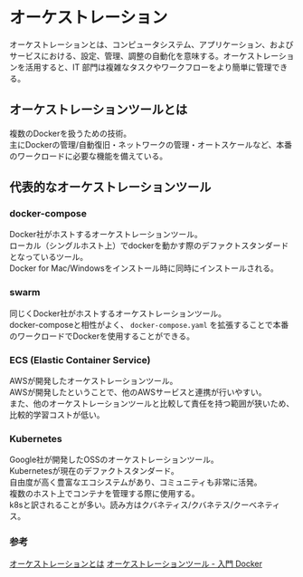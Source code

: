 # オーケストレーション

オーケストレーションとは、コンピュータシステム、アプリケーション、およびサービスにおける、設定、管理、調整の自動化を意味する。オーケストレーションを活用すると、IT 部門は複雑なタスクやワークフローをより簡単に管理できる。

## オーケストレーションツールとは

複数のDockerを扱うための技術。  
主にDockerの管理/自動復旧・ネットワークの管理・オートスケールなど、本番のワークロードに必要な機能を備えている。

## 代表的なオーケストレーションツール

### docker-compose

Docker社がホストするオーケストレーションツール。  
ローカル（シングルホスト上）でdockerを動かす際のデファクトスタンダードとなっているツール。  
Docker for Mac/Windowsをインストール時に同時にインストールされる。

### swarm

同じくDocker社がホストするオーケストレーションツール。  
docker-composeと相性がよく、 `docker-compose.yaml` を拡張することで本番のワークロードでDockerを使用することができる。

### ECS (Elastic Container Service)

AWSが開発したオーケストレーションツール。  
AWSが開発したということで、他のAWSサービスと連携が行いやすい。  
また、他のオーケストレーションツールと比較して責任を持つ範囲が狭いため、比較的学習コストが低い。

### Kubernetes

Google社が開発したOSSのオーケストレーションツール。  
Kubernetesが現在のデファクトスタンダード。  
自由度が高く豊富なエコシステムがあり、コミュニティも非常に活発。  
複数のホスト上でコンテナを管理する際に使用する。  
k8sと訳されることが多い。読み方はクバネティス/クバネテス/クーべネティス。

### 参考
[オーケストレーションとは](https://www.redhat.com/ja/topics/automation/what-is-orchestration)
[オーケストレーションツール - 入門 Docker](https://y-ohgi.com/introduction-docker/3_production/orchestration/)